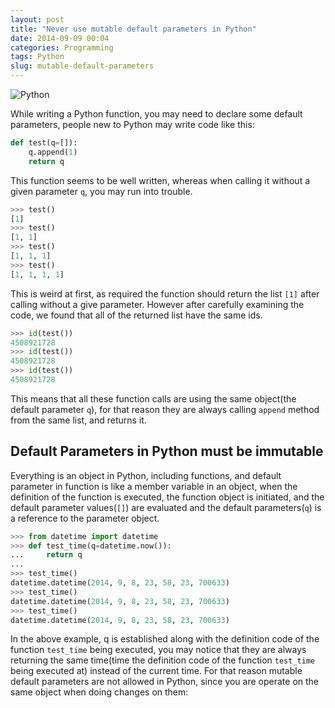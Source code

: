 ```yaml
---
layout: post
title: "Never use mutable default parameters in Python"
date: 2014-09-09 00:04
categories: Programming
tags: Python
slug: mutable-default-parameters
---
```


![Python](http://i.imgur.com/PO4oXF1.png)

While writing a Python function, you may need to declare some default parameters, people new to Python may write code like this:

```python
def test(q=[]):
    q.append(1)
    return q
```

This function seems to be well written, whereas when calling it without a given parameter `q`, you may run into trouble.

<!--more-->

```python
>>> test()
[1]
>>> test()
[1, 1]
>>> test()
[1, 1, 1]
>>> test()
[1, 1, 1, 1]
```

This is weird at first, as required the function should return the list `[1]` after calling without a give parameter. However after carefully examining the code, we found that all of the returned list have the same ids.

```python
>>> id(test())
4508921728
>>> id(test())
4508921728
>>> id(test())
4508921728
```

This means that all these function calls are using the same object(the default parameter `q`), for that reason they are always calling `append` method from the same list, and returns it.

## Default Parameters in Python must be immutable

Everything is an object in Python, including functions, and default parameter in function is like a member variable in an object, when the definition of the function is executed, the function object is initiated, and the default parameter values(`[]`) are evaluated and the default parameters(`q`) is a reference to the parameter object.

```python
>>> from datetime import datetime
>>> def test_time(q=datetime.now()):
...     return q
...
>>> test_time()
datetime.datetime(2014, 9, 8, 23, 58, 23, 700633)
>>> test_time()
datetime.datetime(2014, 9, 8, 23, 58, 23, 700633)
>>> test_time()
datetime.datetime(2014, 9, 8, 23, 58, 23, 700633)
```

In the above example, q is established along with the definition code of the function `test_time` being executed, you may notice that they are always returning the same time(time the definition code of the function `test_time` being executed at) instead of the current time. For that reason mutable default parameters are not allowed in Python, since you are operate on the same object when doing changes on them:
